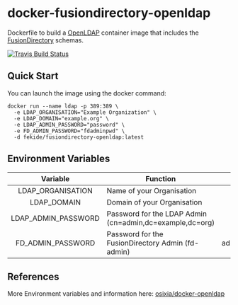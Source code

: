 # docker-fusiondirectory-openldap

Dockerfile to build a [OpenLDAP](http://www.openldap.org/) container image that
includes the [FusionDirectory](https://www.fusiondirectory.org/) schemas.

[![Travis Build Status](https://travis-ci.org/Fekide/docker-fusiondirectory-openldap.svg?branch=master)](https://travis-ci.org/Fekide/docker-fusiondirectory-openldap)

## Quick Start

You can launch the image using the docker command:

``` shell
docker run --name ldap -p 389:389 \
  -e LDAP_ORGANISATION="Example Organization" \
  -e LDAP_DOMAIN="example.org" \
  -e LDAP_ADMIN_PASSWORD="password" \
  -e FD_ADMIN_PASSWORD="fdadminpwd" \
  -d fekide/fusiondirectory-openldap:latest
```

## Environment Variables

|      Variable       | Function                                                  |       default |
| :-----------------: | --------------------------------------------------------- | ------------: |
|  LDAP_ORGANISATION  | Name of your Organisation                                 |  Example Inc. |
|     LDAP_DOMAIN     | Domain of your Organisation                               |   example.org |
| LDAP_ADMIN_PASSWORD | Password for the LDAP Admin  (cn=admin,dc=example,dc=org) |         admin |
|  FD_ADMIN_PASSWORD  | Password for the FusionDirectory Admin (fd-admin)         | adminpassword |

## References

More Environment variables and information here:
[osixia/docker-openldap](https://github.com/osixia/docker-openldap)
